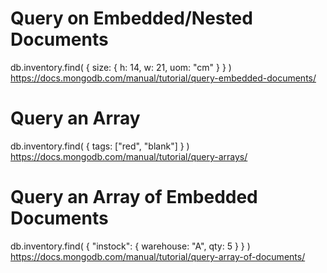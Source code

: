 # Query on Embedded/Nested Documents
db.inventory.find( { size: { h: 14, w: 21, uom: "cm" } } )
https://docs.mongodb.com/manual/tutorial/query-embedded-documents/

# Query an Array
db.inventory.find( { tags: ["red", "blank"] } )
https://docs.mongodb.com/manual/tutorial/query-arrays/

# Query an Array of Embedded Documents
db.inventory.find( { "instock": { warehouse: "A", qty: 5 } } )
https://docs.mongodb.com/manual/tutorial/query-array-of-documents/
